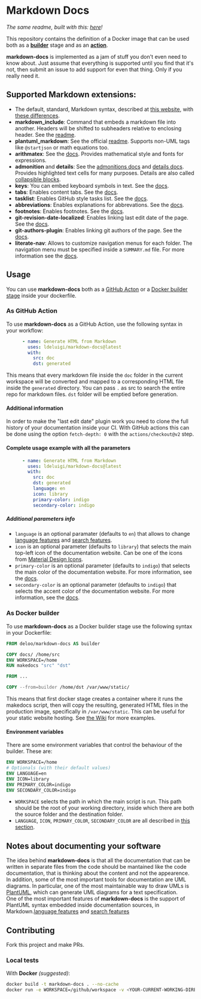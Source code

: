 # Markdown Docs
_The same readme, built with this: [here](https://ldeluigi.github.io/markdown-docs/)!_  

This repository contains the definition of a Docker image that can be used both as a **[builder](#as-docker-builder)** stage and as an **[action](#as-github-action)**.

**markdown-docs** is implemented as a jam of stuff you don't even need to know about. Just assume that everything is supported until you find that it's not, then submit an issue to add support for even that thing. Only if you really need it.

## Supported Markdown extensions:
- The default, standard, Markdown syntax, described at [this website](https://daringfireball.net/projects/markdown/syntax), with [these differences](https://python-markdown.github.io/#differences).
- **markdown_include**: Command that embeds a markdown file into another. Headers will be shifted to subheaders relative to enclosing header. See the [readme](https://github.com/cmacmackin/markdown-include/).
- **plantuml_markdown**: See the official [readme](https://github.com/mikitex70/plantuml-markdown#readme). Supports non-UML tags like `@startjson` or math equations too.
- **arithmatex**: See the [docs](https://facelessuser.github.io/pymdown-extensions/extensions/arithmatex/). Provides mathematical style and fonts for expressions.
- **admonition** and **details**: See the [admonitions docs](https://squidfunk.github.io/mkdocs-material/reference/admonitions/) and [details docs](https://facelessuser.github.io/pymdown-extensions/extensions/details/). Provides highlighted text cells for many purposes. Details are also called [collapsible blocks](https://squidfunk.github.io/mkdocs-material/reference/admonitions/#collapsible-blocks).
- **keys**: You can embed keyboard symbols in text. See the [docs](https://facelessuser.github.io/pymdown-extensions/extensions/keys/).
- **tabs**: Enables content tabs. See the [docs](https://squidfunk.github.io/mkdocs-material/reference/content-tabs/).
- **tasklist**: Enables GitHub style tasks list. See the [docs](https://facelessuser.github.io/pymdown-extensions/extensions/tasklist/).
- **abbreviations**: Enables explanations for abbrevations. See the [docs](https://python-markdown.github.io/extensions/abbreviations/).
- **footnotes**: Enables footnotes. See the [docs](https://python-markdown.github.io/extensions/footnotes/).
- **git-revision-date-localized**: Enables linking last edit date of the page. See the [docs](https://timvink.github.io/mkdocs-git-revision-date-localized-plugin/index.html).
- **git-authors-plugin**: Enables linking git authors of the page. See the [docs](https://timvink.github.io/mkdocs-git-authors-plugin/index.html).
- **literate-nav**: Allows to customize navigation menus for each folder. The navigation menu must be specified inside a `SUMMARY.md` file. For more information see the [docs](https://oprypin.github.io/mkdocs-literate-nav/#usage).

## Usage
You can use **markdown-docs** both as a [GitHub Acton](#as-github-action) or a [Docker builder stage](#as-docker-builder) inside your dockerfile.

### As GitHub Action
To use **markdown-docs** as a GitHub Action, use the following syntax in your workflow:
```yaml
      - name: Generate HTML from Markdown
        uses: ldeluigi/markdown-docs@latest
        with:
          src: doc
          dst: generated
```
This means that every markdown file inside the `doc` folder in the current workspace will be converted and mapped to a corresponding HTML file inside the `generated` directory. You can pass `.` as src to search the entire repo for markdown files. `dst` folder will be emptied before generation.

#### Additional information
In order to make the "last edit date" plugin work you need to clone the full history of your documentation inside your CI. With GitHub actions this can be done using the option `fetch-depth: 0` with the `actions/checkout@v2` step.

#### Complete usage example with all the parameters
```yaml
      - name: Generate HTML from Markdown
        uses: ldeluigi/markdown-docs@latest
        with:
          src: doc
          dst: generated
          language: en
          icon: library
          primary-color: indigo
          secondary-color: indigo
```
##### Additional parameters info
* `language` is an optional paramater (defaults to `en`) that allows to change [language features](https://squidfunk.github.io/mkdocs-material/setup/changing-the-language/#site-language) and [search features](https://squidfunk.github.io/mkdocs-material/setup/setting-up-site-search/#built-in-search).
* `icon` is an optional parameter (defaults to `library`) that selects the main top-left icon of the documentation website. Can be one of the icons from [Material Design Icons](https://materialdesignicons.com).
* `primary-color` is an optional parameter (defaults to `indigo`) that selects the main color of the documentation website. For more information, see the [docs](https://squidfunk.github.io/mkdocs-material/setup/changing-the-colors/#primary-color).
* `secondary-color` is an optional parameter (defaults to `indigo`) that selects the accent color of the documentation website. For more information, see the [docs](https://squidfunk.github.io/mkdocs-material/setup/changing-the-colors/#accent-color).

### As Docker builder
To use **markdown-docs** as a Docker builder stage use the following syntax in your Dockerfile:  
```dockerfile
FROM deloo/markdown-docs AS builder

COPY docs/ /home/src
ENV WORKSPACE=/home
RUN makedocs "src" "dst"

FROM ...

COPY --from=builder /home/dst /var/www/static/
```
This means that first docker stage creates a container where it runs the makedocs script, then will copy the resulting, generated HTML files in the production image, specifically in `/var/www/static`. This can be useful for your static website hosting. See [the Wiki](https://github.com/ldeluigi/markdown-docs/wiki) for more examples.

#### Environment variables
There are some environment variables that control the behaviour of the builder. These are:
```dockerfile
ENV WORKSPACE=/home
# Optionals (with their default values)
ENV LANGUAGE=en
ENV ICON=library
ENV PRIMARY_COLOR=indigo
ENV SECONDARY_COLOR=indigo
```
* `WORKSPACE` selects the path in which the main script is run. This path should be the root of your working directory, inside which there are both the source folder and the destination folder.
* `LANGUAGE`, `ICON`, `PRIMARY_COLOR`, `SECONDARY_COLOR` are all described in [this section](#additional-parameters-info).


## Notes about documenting your software
The idea behind **markdown-docs** is that all the documentation that can be written in separate files from the code should be mantained like the code documentation, that is thinking about the content and not the appearence. In addition, some of the most important tools for documentation are UML diagrams. In particular, one of the most maintainable way to draw UMLs is [PlantUML](https://plantuml.com/), which can generate UML diagrams for a text specification.  
One of the most important features of **markdown-docs** is the support of PlantUML syntax embedded inside documentation sources, in Markdown.[language features](https://squidfunk.github.io/mkdocs-material/setup/changing-the-language/#site-language) and [search features](https://squidfunk.github.io/mkdocs-material/setup/setting-up-site-search/#built-in-search)


## Contributing
Fork this project and make PRs.
### Local tests
With **Docker** *(suggested)*:
```bash
docker build -t markdown-docs . --no-cache
docker run -e WORKSPACE=/github/workspace -v <YOUR-CURRENT-WORKING-DIRECTORY>:/github/workspace markdown-docs . result/
```
